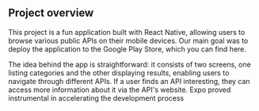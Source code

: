 ## Project overview

This project is a fun application built with React Native, allowing users to browse various public APIs on their mobile devices. Our main goal was to deploy the application to the Google Play Store, which you can find here.

The idea behind the app is straightforward: it consists of two screens, one listing categories and the other displaying results, enabling users to navigate through different APIs. If a user finds an API interesting, they can access more information about it via the API's website. Expo proved instrumental in accelerating the development process
